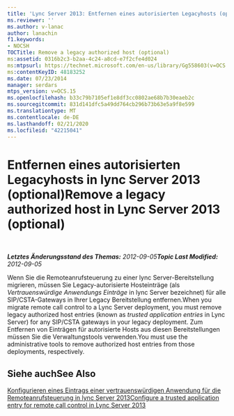 ```yaml
---
title: 'Lync Server 2013: Entfernen eines autorisierten Legacyhosts (optional)'
ms.reviewer: ''
ms.author: v-lanac
author: lanachin
f1.keywords:
- NOCSH
TOCTitle: Remove a legacy authorized host (optional)
ms:assetid: 0316b2c3-b2aa-4c24-a8cd-e7f2cfe4d024
ms:mtpsurl: https://technet.microsoft.com/en-us/library/Gg558603(v=OCS.15)
ms:contentKeyID: 48183252
ms.date: 07/23/2014
manager: serdars
mtps_version: v=OCS.15
ms.openlocfilehash: b33c79b7105ef1e8df3cc0802ae68b7b30eaeb2c
ms.sourcegitcommit: 831d141dfc5a49dd764cb296b73b63e5a9f8e599
ms.translationtype: MT
ms.contentlocale: de-DE
ms.lasthandoff: 02/21/2020
ms.locfileid: "42215041"
---
```

<div data-xmlns="http://www.w3.org/1999/xhtml">

<div class="topic" data-xmlns="http://www.w3.org/1999/xhtml" data-msxsl="urn:schemas-microsoft-com:xslt" data-cs="https://msdn.microsoft.com/">

<div data-asp="https://msdn2.microsoft.com/asp">

# <a name="remove-a-legacy-authorized-host-in-lync-server-2013-optional"></a><span data-ttu-id="77a1a-102">Entfernen eines autorisierten Legacyhosts in lync Server 2013 (optional)</span><span class="sxs-lookup"><span data-stu-id="77a1a-102">Remove a legacy authorized host in Lync Server 2013 (optional)</span></span>

</div>

<div id="mainSection">

<div id="mainBody">

<span> </span>

<span data-ttu-id="77a1a-103">_**Letztes Änderungsstand des Themas:** 2012-09-05_</span><span class="sxs-lookup"><span data-stu-id="77a1a-103">_**Topic Last Modified:** 2012-09-05_</span></span>

<span data-ttu-id="77a1a-104">Wenn Sie die Remoteanrufsteuerung zu einer lync Server-Bereitstellung migrieren, müssen Sie Legacy-autorisierte Hosteinträge (als *Vertrauenswürdige Anwendungs Einträge* in lync Server bezeichnet) für alle SIP/CSTA-Gateways in Ihrer Legacy Bereitstellung entfernen.</span><span class="sxs-lookup"><span data-stu-id="77a1a-104">When you migrate remote call control to a Lync Server deployment, you must remove legacy authorized host entries (known as *trusted application entries* in Lync Server) for any SIP/CSTA gateways in your legacy deployment.</span></span> <span data-ttu-id="77a1a-105">Zum Entfernen von Einträgen für autorisierte Hosts aus diesen Bereitstellungen müssen Sie die Verwaltungstools verwenden.</span><span class="sxs-lookup"><span data-stu-id="77a1a-105">You must use the administrative tools to remove authorized host entries from those deployments, respectively.</span></span>

<div>

## <a name="see-also"></a><span data-ttu-id="77a1a-106">Siehe auch</span><span class="sxs-lookup"><span data-stu-id="77a1a-106">See Also</span></span>


[<span data-ttu-id="77a1a-107">Konfigurieren eines Eintrags einer vertrauenswürdigen Anwendung für die Remoteanrufsteuerung in lync Server 2013</span><span class="sxs-lookup"><span data-stu-id="77a1a-107">Configure a trusted application entry for remote call control in Lync Server 2013</span></span>](lync-server-2013-configure-a-trusted-application-entry-for-remote-call-control.md)  
  

</div>

</div>

<span> </span>

</div>

</div>

</div>

